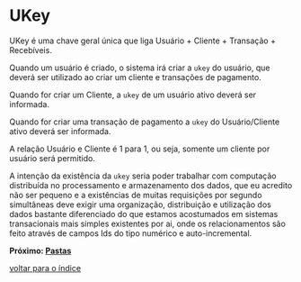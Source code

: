 # UKey

UKey é uma chave geral única que liga Usuário + Cliente + Transação + Recebíveis.

Quando um usuário é criado, o sistema irá criar a `ukey` do usuário, que deverá ser utilizado ao criar um cliente e transações de pagamento.

Quando for criar um Cliente, a `ukey` de um usuário ativo deverá ser informada.

Quando for criar uma transação de pagamento a `ukey` do Usuário/Cliente ativo deverá ser informada.

A relação Usuário e Cliente é 1 para 1, ou seja, somente um cliente por usuário será permitido.

A intenção da existência da `ukey` seria poder trabalhar com computação distribuída no processamento e armazenamento dos dados, que eu acredito não ser pequeno e a existências de muitas requisições por segundo simultâneas deve exigir uma organização, distribuição e utilização dos dados bastante diferenciado do que estamos acostumados em sistemas transacionais mais simples existentes por ai, onde os relacionamentos são feito através de campos Ids do tipo numérico e auto-incremental.

**Próximo: [Pastas](/docs/pastas.md)**

[voltar para o índice](/README.md#lista-de-conteúdo)